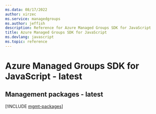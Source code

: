 ```yaml
---
ms.data: 08/17/2022
author: xirzec
ms.service: managedgroups
ms.author: jeffish
description: Reference for Azure Managed Groups SDK for JavaScript
title: Azure Managed Groups SDK for JavaScript
ms.devlang: javascript
ms.topic: reference
---
```

# Azure Managed Groups SDK for JavaScript - latest

## Management packages - latest
[!INCLUDE [mgmt-packages](managed-groups-mgmt-index.md)]